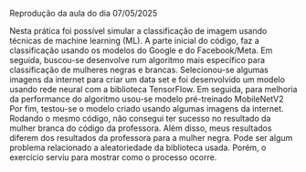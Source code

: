 Reprodução da aula do dia 07/05/2025

Nesta prática foi possível simular a classificação de imagem usando técnicas de machine learning (ML).
A parte inicial do código, faz a classificação usando os modelos do Google e do Facebook/Meta.
Em seguida, buscou-se desenvolve rum algoritmo mais específico para classificação de mulheres negras e brancas.
Selecionou-se algumas imagens da internet para criar um data set e foi desenvolvido um modelo usando rede neural com a biblioteca TensorFlow.
Em seguida, para melhoria da performance do algoritmo usou-se  modelo pré-treinado MobileNetV2
Por fim, testou-se o modelo criado usando algumas imagens da internet.
Rodando o mesmo código, não consegui ter sucesso no resultado da mulher branca do código da professora. Além disso, meus resultados diferem dos resultados da professora para a mulher negra.
Pode ser algum problema relacionado a aleatoriedade da biblioteca usada.
Porém, o exercício serviu para mostrar como o processo ocorre.
